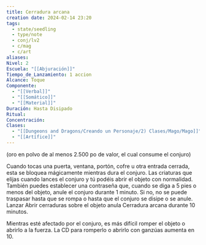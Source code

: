 ```yaml
---
title: Cerradura arcana
creation date: 2024-02-14 23:20
tags:
  - state/seedling
  - type/note
  - conj/lv2
  - c/mag
  - c/art
aliases: 
Nivel: 2
Escuela: "[[Abjuración]]"
Tiempo_de_Lanzamiento: 1 accion
Alcance: Toque
Componente:
  - "[[Verbal]]"
  - "[[Somático]]"
  - "[[Material]]"
Duración: Hasta Disipado
Ritual: 
Concentración: 
Clases:
  - "[[Dungeons and Dragons/Creando un Personaje/2) Clases/Mago/Mago]]"
  - "[[Artífice]]"
---
```

(oro en polvo de al menos 2.500 po de valor, el cual consume el conjuro)

Cuando tocas una puerta, ventana, portón, cofre u otra entrada cerrada, esta se bloquea mágicamente mientras dura el conjuro. Las criaturas que elijas cuando lances el conjuro y tú podéis abrir el objeto con normalidad. También puedes establecer una contraseña que, cuando se diga a 5 pies o menos del objeto, anule el conjuro durante 1 minuto. Si no, no se puede traspasar hasta que se rompa o hasta que el conjuro se disipe o se anule. Lanzar Abrir cerraduras sobre el objeto anula Cerradura arcana durante 10 minutos.

Mientras esté afectado por el conjuro, es más difícil romper el objeto o abrirlo a la fuerza. La CD para romperlo o abrirlo con ganzúas aumenta en 10.
